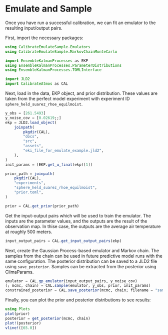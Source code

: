 # Emulate and Sample
Once you have run a successful calibration, we can fit an emulator to the resulting input/output pairs.

First, import the necessary packages:
```julia
using CalibrateEmulateSample.Emulators
using CalibrateEmulateSample.MarkovChainMonteCarlo

import EnsembleKalmanProcesses as EKP
using EnsembleKalmanProcesses.ParameterDistributions
using EnsembleKalmanProcesses.TOMLInterface

import JLD2
import CalibrateAtmos as CAL
```

Next, load in the data, EKP object, and prior distribution. These values are taken
from the perfect model experiment with experiment ID `sphere_held_suarez_rhoe_equilmoist`.
```julia
y_obs = [261.5493]
y_noise_cov = [0.02619;;]
ekp = JLD2.load_object(
    joinpath(
        pkgdir(CAL),
        "docs",
        "src",
        "assets",
        "eki_file_for_emulate_example.jld2",
    ),
)
init_params = [EKP.get_u_final(ekp)[1]]

prior_path = joinpath(
    pkgdir(CAL),
    "experiments",
    "sphere_held_suarez_rhoe_equilmoist",
    "prior.toml",
)

prior = CAL.get_prior(prior_path)
```
Get the input-output pairs which will be used to train the emulator. 
The inputs are the parameter values, and the outputs are the result of the observation map. 
In thise case, the outputs are the average air temperature at roughly 500 meters.
```julia
input_output_pairs = CAL.get_input_output_pairs(ekp)
```
Next, create the Gaussian Process-based emulator and Markov chain. 
The samples from the chain can be used in future predictive model runs with the same configuration.
The posterior distribution can be saved to a JLD2 file using `save_posterior`. Samples can be extracted from the posterior using ClimaParams.
```julia
emulator = CAL.gp_emulator(input_output_pairs, y_noise_cov)
(; mcmc, chain) = CAL.sample(emulator, y_obs, prior, init_params)
constrained_posterior = CAL.save_posterior(mcmc, chain; filename = "samples.jld2")
```

Finally, you can plot the prior and posterior distributions to see results:
```julia
using Plots
plot(prior)
posterior = get_posterior(mcmc, chain)
plot!(posterior)
vline!([65.0])
```
